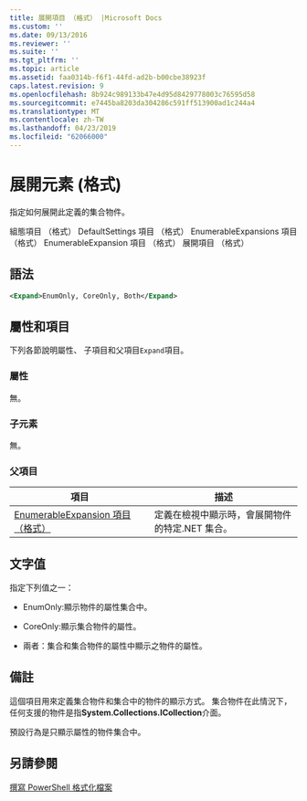 ```yaml
---
title: 展開項目 （格式） |Microsoft Docs
ms.custom: ''
ms.date: 09/13/2016
ms.reviewer: ''
ms.suite: ''
ms.tgt_pltfrm: ''
ms.topic: article
ms.assetid: faa0314b-f6f1-44fd-ad2b-b00cbe38923f
caps.latest.revision: 9
ms.openlocfilehash: 8b924c989133b47e4d95d8429778003c76595d58
ms.sourcegitcommit: e7445ba8203da304286c591ff513900ad1c244a4
ms.translationtype: MT
ms.contentlocale: zh-TW
ms.lasthandoff: 04/23/2019
ms.locfileid: "62066000"
---
```

# <a name="expand-element-format"></a>展開元素 (格式)

指定如何展開此定義的集合物件。

組態項目 （格式） DefaultSettings 項目 （格式） EnumerableExpansions 項目 （格式） EnumerableExpansion 項目 （格式） 展開項目 （格式）

## <a name="syntax"></a>語法

```xml
<Expand>EnumOnly, CoreOnly, Both</Expand>
```

## <a name="attributes-and-elements"></a>屬性和項目

下列各節說明屬性、 子項目和父項目`Expand`項目。

### <a name="attributes"></a>屬性

無。

### <a name="child-elements"></a>子元素

無。

### <a name="parent-elements"></a>父項目

|項目|描述|
|-------------|-----------------|
|[EnumerableExpansion 項目 （格式）](./enumerableexpansion-element-format.md)|定義在檢視中顯示時，會展開物件的特定.NET 集合。|

## <a name="text-value"></a>文字值

指定下列值之一：

- EnumOnly:顯示物件的屬性集合中。

- CoreOnly:顯示集合物件的屬性。

- 兩者：集合和集合物件的屬性中顯示之物件的屬性。

## <a name="remarks"></a>備註

這個項目用來定義集合物件和集合中的物件的顯示方式。 集合物件在此情況下，任何支援的物件是指**System.Collections.ICollection**介面。

預設行為是只顯示屬性的物件集合中。

## <a name="see-also"></a>另請參閱

[撰寫 PowerShell 格式化檔案](./writing-a-powershell-formatting-file.md)
